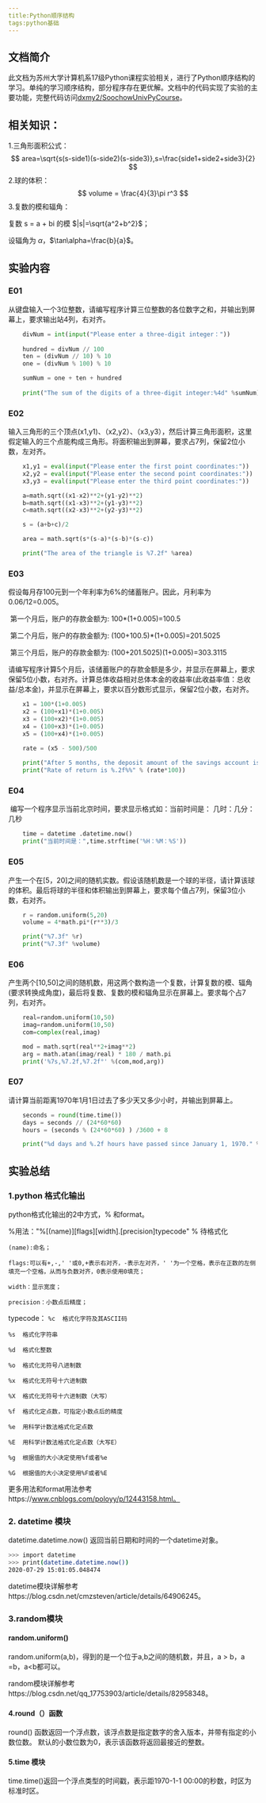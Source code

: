 ```yaml
---
title:Python顺序结构
tags:python基础
---
```

## 文档简介

​		此文档为苏州大学计算机系17级Python课程实验相关，进行了Python顺序结构的学习。单纯的学习顺序结构，部分程序存在更优解。文档中的代码实现了实验的主要功能，完整代码访问[dxmy2/SoochowUnivPyCourse](https://github.com/dxmy2/SoochowUnivPyCourse)。

## 相关知识：

1.三角形面积公式：
$$
area=\sqrt{s(s-side1)(s-side2)(s-side3)},s=\frac{side1+side2+side3}{2}
$$
2.球的体积：
$$
volume = \frac{4}{3}\pi r^3
$$
3.复数的模和辐角：

复数 s = a + bi 的模 $|s|=\sqrt{a^2+b^2}$；

设辐角为 $\alpha$，$\tan\alpha=\frac{b}{a}$。

## 实验内容

### E01

​		从键盘输入一个3位整数，请编写程序计算三位整数的各位数字之和，并输出到屏幕上，要求输出站4列，右对齐。

```python
	divNum = int(input("Please enter a three-digit integer："))
    
    hundred = divNum // 100
    ten = (divNum // 10) % 10
    one = (divNum % 100) % 10

    sumNum = one + ten + hundred
    
    print("The sum of the digits of a three-digit integer:%4d" %sumNum)
```

### E02

​		输入三角形的三个顶点(x1,y1)、（x2,y2）、（x3,y3），然后计算三角形面积，这里假定输入的三个点能构成三角形。将面积输出到屏幕，要求占7列，保留2位小数，左对齐。

```python
    x1,y1 = eval(input("Please enter the first point coordinates:"))
    x2,y2 = eval(input("Please enter the second point coordinates:"))
    x3,y3 = eval(input("Please enter the third point coordinates:"))

    a=math.sqrt((x1-x2)**2+(y1-y2)**2)
    b=math.sqrt((x1-x3)**2+(y1-y3)**2)
    c=math.sqrt((x2-x3)**2+(y2-y3)**2)

    s = (a+b+c)/2

    area = math.sqrt(s*(s-a)*(s-b)*(s-c))

    print("The area of the triangle is %7.2f" %area)
```

### E03

​		假设每月存100元到一个年利率为6%的储蓄账户。因此，月利率为0.06/12=0.005。

​		第一个月后，账户的存款金额为: 100*(1+0.005)=100.5

​		第二个月后，账户的存款金额为: (100+100.5)*(1+0.005)=201.5025

​		第三个月后，账户的存款金额为: (100+201.5025)(1+0.005)=303.3115

​		请编写程序计算5个月后，该储蓄账户的存款金额是多少，并显示在屏幕上，要求保留5位小数，右对齐。计算总体收益相对总体本金的收益率(此收益率值：总收益/总本金)，并显示在屏幕上，要求以百分数形式显示，保留2位小数，右对齐。

```python
    x1 = 100*(1+0.005)
    x2 = (100+x1)*(1+0.005)
    x3 = (100+x2)*(1+0.005)
    x4 = (100+x3)*(1+0.005)
    x5 = (100+x4)*(1+0.005)

    rate = (x5 - 500)/500
    
    print("After 5 months, the deposit amount of the savings account is %.5f" %x5)
    print("Rate of return is %.2f%%" % (rate*100))
```



### E04

​		编写一个程序显示当前北京时间，要求显示格式如：当前时间是： 几时：几分：几秒

```python
    time = datetime .datetime.now()
    print("当前时间是：",time.strftime('%H：%M：%S'))
```



### E05

​		产生一个在[5，20]之间的随机实数。假设该随机数是一个球的半径，请计算该球的体积。最后将球的半径和体积输出到屏幕上，要求每个值占7列，保留3位小数，右对齐。

```python
    r = random.uniform(5,20)
    volume = 4*math.pi*(r**3)/3

    print("%7.3f" %r)
    print("%7.3f" %volume)
```



### E06

​		产生两个[10,50]之间的随机数，用这两个数构造一个复数，计算复数的模、辐角(要求转换成角度)，最后将复数、复数的模和辐角显示在屏幕上。要求每个占7列，右对齐。

```python
    real=random.uniform(10,50)
    imag=random.uniform(10,50)
    com=complex(real,imag)

    mod = math.sqrt(real**2+imag**2)
    arg = math.atan(imag/real) * 180 / math.pi
    print('%7s,%7.2f,%7.2f°' %(com,mod,arg))
```



### E07

​		请计算当前距离1970年1月1日过去了多少天又多少小时，并输出到屏幕上。

```python
    seconds = round(time.time())
    days = seconds // (24*60*60)
    hours = (seconds % (24*60*60) ) /3600 + 8

    print("%d days and %.2f hours have passed since January 1, 1970." %(days,hours))
```

## 实验总结

### 1.python 格式化输出

python格式化输出的2中方式，% 和format。

%用法："%\[(name)]\[flags\][width].[precision]typecode" % 待格式化

`(name):命名；`

`flags:可以有+,-,' '或0,+表示右对齐，-表示左对齐，' '为一个空格，表示在正数的左侧填充一个空格，从而与负数对齐，0表示使用0填充；`

`width：显示宽度；`

`precision：小数点后精度；`

typecode：
`%c  格式化字符及其ASCII码`

`%s  格式化字符串`

`%d  格式化整数`

`%o  格式化无符号八进制数`

`%x  格式化无符号十六进制数`

`%X  格式化无符号十六进制数（大写）`

`%f  格式化定点数，可指定小数点后的精度`

`%e  用科学计数法格式化定点数`

`%E  用科学计数法格式化定点数（大写E）`

`%g  根据值的大小决定使用%f或者%e`

`%G  根据值的大小决定使用%F或者%E`

更多用法和format用法参考https://www.cnblogs.com/poloyy/p/12443158.html。

### 2. datetime 模块

datetime.datetime.now() 返回当前日期和时间的一个datetime对象。
```bash
>>> import datetime
>>> print(datetime.datetime.now())
2020-07-29 15:01:05.048474
```

datetime模块详解参考https://blog.csdn.net/cmzsteven/article/details/64906245。

### 3.random模块

#### random.uniform()

random.uniform(a,b)，得到的是一个位于a,b之间的随机数，并且，a > b，a =b，a<b都可以。

random模块详解参考https://blog.csdn.net/qq_17753903/article/details/82958348。

#### 4.round（）函数

round() 函数返回一个浮点数，该浮点数是指定数字的舍入版本，并带有指定的小数位数。 默认的小数位数为0，表示该函数将返回最接近的整数。

#### 5.time 模块

time.time()返回一个浮点类型的时间戳，表示距1970-1-1 00:00的秒数，时区为标准时区。